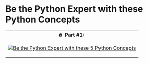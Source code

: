 # Be the Python Expert with these Python Concepts #

<table class="table table-striped table-bordered table-vcenter">
    <tr>
        <td align="center"><b>🔥&nbsp; Part #1:&nbsp; </b></td>
    </tr>
    <tr>
        <td>
                
[![Be the Python Expert with these 5 Python Concepts](https://img.youtube.com/vi/b6nSMJkz7C0/0.jpg)](https://www.youtube.com/watch?v=b6nSMJkz7C0)
      </td>
  </tr>
</table>


